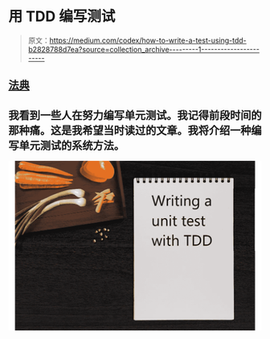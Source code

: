 # 用 TDD 编写测试

> 原文：<https://medium.com/codex/how-to-write-a-test-using-tdd-b2828788d7ea?source=collection_archive---------1----------------------->

## [法典](http://medium.com/codex)

## 我看到一些人在努力编写单元测试。我记得前段时间的那种痛。这是我希望当时读过的文章。我将介绍一种编写单元测试的系统方法。

![](img/50c93f6da65907f00f2899a106495106.png)